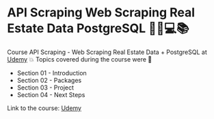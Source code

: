 # API Scraping Web Scraping Real Estate Data PostgreSQL   🧑‍💻💻📚
Course API Scraping - Web Scraping Real Estate Data + PostgreSQL at [Udemy](https://www.udemy.com/course/api-scraping-web-scraping-real-estate-data-postgresql/)
💥 Topics covered during the course were 🚀
- Section 01 - Introduction
- Section 02 - Packages
- Section 03 - Project
- Section 04 - Next Steps

Link to the course: [Udemy](https://www.udemy.com/course/api-scraping-web-scraping-real-estate-data-postgresql/)
